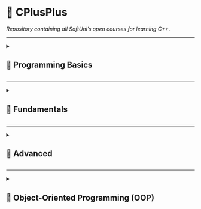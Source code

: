 # 🚀 CPlusPlus

*Repository containing all SoftUni’s open courses for learning C++.*

---

<details>
<summary><h2 id="programming-basics">🧩 Programming Basics</h2></summary>

<details>
<summary>01. First Steps In Coding</summary>

**Lecture:** ✅

<table>
  <tr>
    <th>Labs</th>
    <th>Exercises</th>
  </tr>
  <tr><td>❌ 01</td><td>❌ 01</td></tr>
  <tr><td>❌ 02</td><td>❌ 02</td></tr>
  <tr><td>❌ 03</td><td>❌ 03</td></tr>
  <tr><td>❌ 04</td><td>❌ 04</td></tr>
  <tr><td>❌ 05</td><td>❌ 05</td></tr>
  <tr><td>❌ 06</td><td>❌ 06</td></tr>
  <tr><td>❌ 07</td><td>❌ 07</td></tr>
  <tr><td>❌ 08</td><td>❌ 08</td></tr>
  <tr><td>❌ 09</td><td>❌ 09</td></tr>
</table>

</details>

<details>
<summary>02. Conditions</summary>

**Lecture:** ❌

<table>
  <tr>
    <th>Labs</th>
    <th>Exercises</th>
  </tr>
  <tr><td>❌ 01</td><td>❌ 01</td></tr>
  <tr><td>❌ 02</td><td>❌ 02</td></tr>
  <tr><td>❌ 03</td><td>❌ 03</td></tr>
  <tr><td>❌ 04</td><td>❌ 04</td></tr>
  <tr><td>❌ 05</td><td>❌ 05</td></tr>
  <tr><td>❌ 06</td><td>❌ 06</td></tr>
  <tr><td>❌ 07</td><td>❌ 07</td></tr>
  <tr><td></td><td>❌ 08</td></tr>
</table>

</details>

<details>
<summary>03. More Complex Conditions</summary>

**Lecture:** ❌

<table>
  <tr>
    <th>Labs</th>
    <th>Exercises</th>
  </tr>
  <tr><td>❌ 01</td><td>❌ 01</td></tr>
  <tr><td>❌ 02</td><td>❌ 02</td></tr>
  <tr><td>❌ 03</td><td>❌ 03</td></tr>
  <tr><td>❌ 04</td><td>❌ 04</td></tr>
  <tr><td>❌ 05</td><td>❌ 05</td></tr>
  <tr><td>❌ 06</td><td>❌ 06</td></tr>
  <tr><td>❌ 07</td><td>❌ 07</td></tr>
  <tr><td>❌ 08</td><td>❌ 08</td></tr>
  <tr><td>❌ 09</td><td>❌ 09</td></tr>
  <tr><td>❌ 10</td><td></td></tr>
  <tr><td>❌ 11</td><td></td></tr>
  <tr><td>❌ 12</td><td></td></tr>
</table>

</details>

<details>
<summary>04. For Loop</summary>

**Lecture:** ❌

<table>
  <tr>
    <th>Labs</th>
    <th>Exercises</th>
  </tr>
  <tr><td>❌ 01</td><td>❌ 01</td></tr>
  <tr><td>❌ 02</td><td>❌ 02</td></tr>
  <tr><td>❌ 03</td><td>❌ 03</td></tr>
  <tr><td>❌ 04</td><td>❌ 04</td></tr>
  <tr><td>❌ 05</td><td>❌ 05</td></tr>
  <tr><td>❌ 06</td><td>❌ 06</td></tr>
  <tr><td>❌ 07</td><td>❌ 07</td></tr>
  <tr><td>❌ 08</td><td>❌ 08</td></tr>
  <tr><td>❌ 09</td><td></td></tr>
  <tr><td>❌ 10</td><td></td></tr>
</table>

</details>

<details>
<summary>05. While Loop</summary>

**Lecture:** ❌

<table>
  <tr>
    <th>Labs</th>
    <th>Exercises</th>
  </tr>
  <tr><td>❌ 01</td><td>❌ 01</td></tr>
  <tr><td>❌ 02</td><td>❌ 02</td></tr>
  <tr><td>❌ 03</td><td>❌ 03</td></tr>
  <tr><td>❌ 04</td><td>❌ 04</td></tr>
  <tr><td>❌ 05</td><td>❌ 05</td></tr>
  <tr><td>❌ 06</td><td>❌ 06</td></tr>
  <tr><td>❌ 07</td><td>❌ 07</td></tr>
  <tr><td>❌ 08</td><td></td></tr>
</table>

</details>

<details>
<summary>06. Nested Loops</summary>

**Lecture:** ❌

<table>
  <tr>
    <th>Labs</th>
    <th>Exercises</th>
  </tr>
  <tr><td>❌ 01</td><td>❌ 01</td></tr>
  <tr><td>❌ 02</td><td>❌ 02</td></tr>
  <tr><td>❌ 03</td><td>❌ 03</td></tr>
  <tr><td>❌ 04</td><td>❌ 04</td></tr>
  <tr><td>❌ 05</td><td>❌ 05</td></tr>
  <tr><td>❌ 06</td><td>❌ 06</td></tr>
</table>

</details>

</details>

---

<details>
<summary><h2 id="fundamentals">🔷 Fundamentals</h2></summary>

_No Content_

</details>

---

<details>
<summary><h2 id="advanced">🧠 Advanced</h2></summary>

_No Content_

</details>

---

<details>
<summary><h2 id="object-oriented-programming-oop">🧱 Object-Oriented Programming (OOP)</h2></summary>

_No Content_

</details>